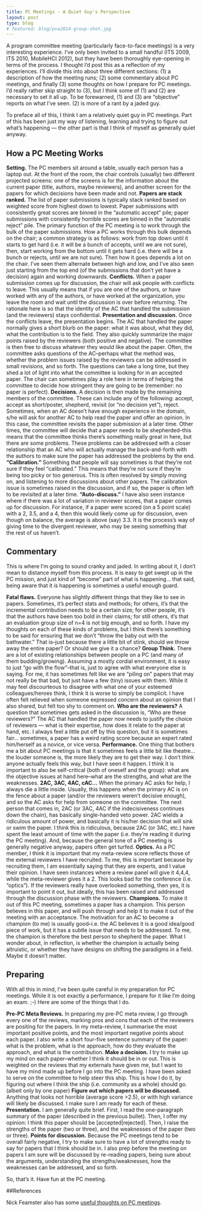 ```yaml
---
title: PC Meetings - A Quiet Guy's Perspective
layout: post
type: blog
# featured: blog/pva2014-group-shot.jpg
---
```


A program committee meeting (particularly face-to-face meetings) is a very interesting experience. I’ve only been invited to a small handful (ITS 2009, ITS 2010, MobileHCI 2012), but they have been thoroughly eye-opening in terms of the process. I thought I’d post this as a reflection of my experiences. I’ll divide this into about three different sections: (1) a description of how the meeting runs; (2) some commentary about PC meetings, and finally (3) some thoughts on how I prepare for PC meetings. I’d really rather skip straight to (3), but I think some of (1) and (2) are necessary to set it all up. To be forewarned, (1) and (3) are “objective” reports on what I’ve seen. (2) is more of a rant by a jaded guy.

To preface all of this, I think I am a relatively quiet guy in PC meetings. Part of this has been just my way of listening, learning and trying to figure out what’s happening — the other part is that I think of myself as generally quiet anyway.

## How a PC Meeting Works
**Setting.** The PC members sit around a table, usually each person has a laptop out. At the front of the room, the chair controls (usually) two different projected screens: one of the screens is for the information about the current paper (title, authors, maybe reviewers), and another screen for the papers for which decisions have been made and not.
**Papers are stack ranked.** The list of paper submissions is typically stack ranked based on weighted score from highest down to lowest. Paper submissions with consistently great scores are binned in the “automatic accept” pile; paper submissions with consistently horrible scores are binned in the “automatic reject” pile. The primary function of the PC meeting is to work through the bulk of the paper submissions. How a PC works through this bulk depends on the chair; a common strategy is as follows: work from top down until it starts to get hard (i.e. it will be a bunch of accepts, until we are not sure), then, start working from the bottom until it gets hard (i.e. there will be a bunch or rejects, until we are not sure). Then how it goes depends a lot on the chair. I’ve seen them alternate between high and low, and I’ve also seen just starting from the top end (of the submissions that don’t yet have a decision) again and working downwards.
**Conflicts.** When a paper submission comes up for discussion, the chair will ask people with conflicts to leave. This usually means that if you are one of the authors, or have worked with any of the authors, or have worked at the organization, you leave the room and wait until the discussion is over before returning. The rationale here is so that the identity of the AC that handled the submission (and the reviewers) stays confidential.
**Presentation and discussion.** Once the conflicts leave, the presentation begins. The AC that handled the paper normally gives a short blurb on the paper: what it was about, what they did, what the contribution is to the field. They also quickly summarize the major points raised by the reviewers (both positive and negative). The committee is then free to discuss whatever they would like about the paper. Often, the committee asks questions of the AC–perhaps what the method was, whether the problem issues raised by the reviewers can be addressed in small revisions, and so forth. The questions can take a long time, but they shed a lot of light into what the committee is looking for in an accepted paper. The chair can sometimes play a role here in terms of helping the committee to decide how stringent they are going to be (remember: no paper is perfect).
**Decisions.** A decision is then made by the remaining members of the committee. These can include any of the following: accept, accept as short/poster, shepherd, revisit (or “no decision yet”), reject. Sometimes, when an AC doesn’t have enough experience in the domain, s/he will ask for another AC to help read the paper and offer an opinion. In this case, the committee revisits the paper submission at a later time. Other times, the committee will decide that a paper needs to be shepherded–this means that the committee thinks there’s something really great in here, but there are some problems. These problems can be addressed with a closer relationship that an AC who will actually manage the back-and-forth with the authors to make sure the paper has addressed the problems by the end.
**“Calibration.”** Something that people will say sometimes is that they’re not sure if they feel “calibrated.” This means that they’re not sure if they’re being too picky or too generous. This is often resolved by simply moving on, and listening to more discussions about other papers. The calibration issue is sometimes raised in the discussion, and if so, the paper is often left to be revisited at a later time.
**“Auto-discuss.”** I have also seen instance where if there was a lot of variation in reviewer scores, that a paper comes up for discussion. For instance, if a paper were scored (on a 5 point scale) with a 2, 3.5, and a 4, then this would likely come up for discussion, even though on balance, the average is above (say) 3.3. It is the process’s way of giving time to the divergent reviewer, who may be seeing something that the rest of us haven’t.

## Commentary
This is where I’m going to sound cranky and jaded. In writing about it, I don’t mean to distance myself from this process. It is easy to get swept up in the PC mission, and just kind of “become” part of what is happening… that said, being aware that it is happening is sometimes a useful enough guard.

**Fatal flaws.** Everyone has slightly different things that they like to see in papers. Sometimes, it’s perfect stats and methods; for others, it’s that the incremental contribution needs to be a certain size; for other people, it’s that the authors have been too bold in their claims; for still others, it’s that an evaluation group size of n=4 is not big enough, and so forth. I have my thoughts on each of these kinds of problems, but I think there’s something to be said for ensuring that we don’t “throw the baby out with the bathwater.” That is–just because there a little bit of stink, should we throw away the entire paper? Or should we give it a chance?
**Group Think.** There are a lot of existing relationships between people on a PC (and many of them budding/growing). Assuming a mostly cordial environment, it is easy to just “go with the flow”–that is, just to agree with what everyone else is saying. For me, it has sometimes felt like we are “piling on” papers that may not really be that bad, but just have a few (tiny) issues with them. While it may feel discourteous to disagree with what one of your esteemed colleagues/heroes think, I think it is worse to simply be complicit. I have often felt relieved when someone expressed concern about an opinion that I also shared, but felt too shy to comment on.
**Who are the reviewers?** A question that sometimes gets asked in the discussion is, “Who are these reviewers?” The AC that handled the paper now needs to justify the choice of reviewers — what is their expertise, how does it relate to the paper at hand, etc. I always feel a little put off by this question, but it is sometimes fair… sometimes, a paper has a weird rating score because an expert rated him/herself as a novice, or vice versa.
**Performance.** One thing that bothers me a bit about PC meetings is that it sometimes feels a little bit like theatre… the louder someone is, the more likely they are to get their way. I don’t think anyone actually feels this way, but I have seen it happen. I think it is important to also be self-critical (both of oneself and the group): what are the objective issues at hand here–what are the strengths, and what are the weaknesses.
**2AC, 3AC, 4AC, cAC…** When the primary AC asks for help, I always die a little inside. Usually, this happens when the primary AC is on the fence about a paper (and/or the reviewers weren’t decisive enough), and so the AC asks for help from someone on the committee. The next person that comes in, 2AC (or 3AC, 4AC if the indecisiveness continues down the chain), has basically single-handed veto power. 2AC wields a ridiculous amount of power, and basically it is his/her decision that will sink or swim the paper. I think this is ridiculous, because 2AC (or 3AC, etc.) have spent the least amount of time with the paper (i.e. they’re reading it during the PC meeting). And, because the general tone of a PC meeting is generally negative anyway, papers often get turfed.
**Optics.** As a PC member, I think it is important that my meta-review score reflects those of the external reviewers I have recruited. To me, this is important because by recruiting them, I am essentially saying that they are experts, and I value their opinion. I have seen instances where a review panel will give it 4,4,4, while the meta-reviewer gives it a 2. This looks bad for the conference (i.e. “optics”). If the reviewers really have overlooked something, then yes, it is important to point it out, but ideally, this has been raised and addressed through the discussion phase with the reviewers.
**Champions.** To make it out of this PC meeting, sometimes a paper has a champion. This person believes in this paper, and will push through and help it to make it out of the meeting with an acceptance. The motivation for an AC to become a champion (to me) is usually good–i.e. the AC believes it is a good idea/good piece of work, but it has a subtle issue that needs to be addressed. To me, the champion is therefore the best person to shepherd the paper. What I wonder about, in reflection, is whether the champion is actually being altruistic, or whether they have designs on shifting the paradigms in a field. Maybe it doesn’t matter.

## Preparing

With all this in mind, I’ve been quite careful in my preparation for PC meetings. While it is not exactly a performance, I prepare for it like I’m doing an exam. ;-) Here are some of the things that I do.

**Pre-PC Meta Reviews.** In preparing my pre-PC meta review, I go through every one of the reviews, marking pros and cons that each of the reviewers are positing for the papers. In my meta-review, I summarise the most important positive points, and the most important negative points about each paper. I also write a short four-five sentence summary of the paper: what is the problem, what is the approach, how do they evaluate the approach, and what is the contribution.
**Make a decision.** I try to make up my mind on each paper–whether I think it should be in or out. This is weighted on the reviews that my externals have given me, but I want to have my mind made up before I go into the PC meeting. I have been asked to serve on the committee to help steer this ship. This is how I do it, by figuring out where I think the ship (i.e. community as a whole) should go. (albeit only by one paper)
**Figure out which papers will be discussed.** Anything that looks not horrible (average score >2.5), or with high variance will likely be discussed. I make sure I am ready for each of these.
**Presentation.** I am generally quite brief. First, I read the one-paragraph summary of the paper (described in the previous bullet). Then, I offer my opinion: I think this paper should be [accepted|rejected]. Then, I raise the strengths of the paper (two or three), and the weaknesses of the paper (two or three).
**Points for discussion.** Because the PC meetings tend to be overall fairly negative, I try to make sure to have a lot of strengths ready to say for papers that I think should be in. I also prep before the meeting on papers I am sure will be discussed by re-reading papers, being sure about the arguments, understanding the strengths/weaknesses, how the weaknesses can be addressed, and so forth.

So, that’s it. Have fun at the PC meeting.

##References

Nick Feamster also has some [useful thoughts on PC meetings](http://greatresearch.org/2013/10/18/the-paper-reviewing-process/).
